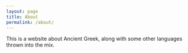 ```yaml
---
layout: page
title: About
permalink: /about/
---
```


This is a website about Ancient Greek, along with some other languages thrown into the mix. 